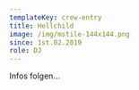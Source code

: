 ```yaml
---
templateKey: crew-entry
title: Hellchild
image: /img/mstile-144x144.png
since: 1st.02.2019
role: DJ
---
```

Infos folgen...
